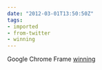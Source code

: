 ```yaml
---
date: "2012-03-01T13:50:50Z"
tags:
- imported
- from-twitter
- winning
---
```

Google Chrome Frame [winning](/tags/winning)
